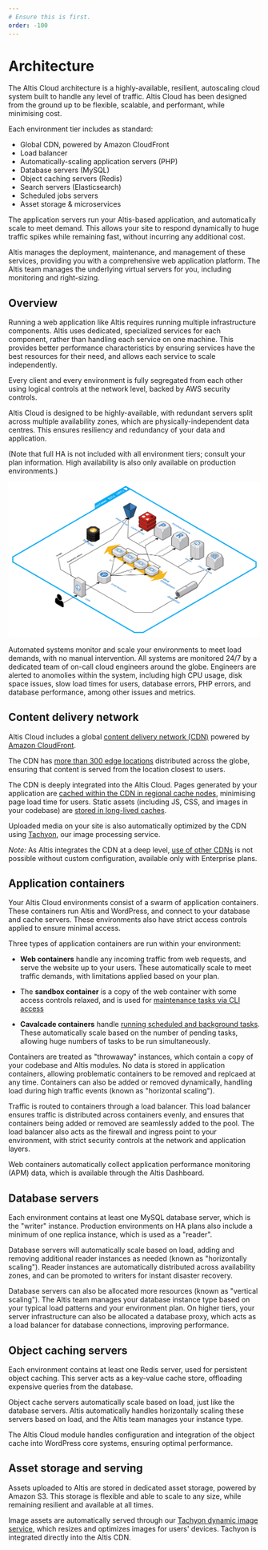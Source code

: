 ```yaml
---
# Ensure this is first.
order: -100
---
```

# Architecture

The Altis Cloud architecture is a highly-available, resilient, autoscaling cloud system built to handle any level of traffic. Altis Cloud has been designed from the ground up to be flexible, scalable, and performant, while minimising cost.

Each environment tier includes as standard:

* Global CDN, powered by Amazon CloudFront
* Load balancer
* Automatically-scaling application servers (PHP)
* Database servers (MySQL)
* Object caching servers (Redis)
* Search servers (Elasticsearch)
* Scheduled jobs servers
* Asset storage & microservices

The application servers run your Altis-based application, and automatically scale to meet demand. This allows your site to respond dynamically to huge traffic spikes while remaining fast, without incurring any additional cost.

Altis manages the deployment, maintenance, and management of these services, providing you with a comprehensive web application platform. The Altis team manages the underlying virtual servers for you, including monitoring and right-sizing.


## Overview

Running a web application like Altis requires running multiple infrastructure components. Altis uses dedicated, specialized services for each component, rather than handling each service on one machine. This provides better performance characteristics by ensuring services have the best resources for their need, and allows each service to scale independently.

Every client and every environment is fully segregated from each other using logical controls at the network level, backed by AWS security controls.

Altis Cloud is designed to be highly-available, with redundant servers split across multiple availability zones, which are physically-independent data centres. This ensures resiliency and redundancy of your data and application.

(Note that full HA is not included with all environment tiers; consult your plan information. High availability is also only available on production environments.)

![Architecture diagram](assets/architecture.svg)

Automated systems monitor and scale your environments to meet load demands, with no manual intervention. All systems are monitored 24/7 by a dedicated team of on-call cloud engineers around the globe. Engineers are alerted to anomolies within the system, including high CPU usage, disk space issues, slow load times for users, database errors, PHP errors, and database performance, among other issues and metrics.


## Content delivery network

Altis Cloud includes a global [content delivery network (CDN)](./cdn/) powered by [Amazon CloudFront](https://aws.amazon.com/cloudfront/).

The CDN has [more than 300 edge locations](./cdn/) distributed across the globe, ensuring that content is served from the location closest to users.

The CDN is deeply integrated into the Altis Cloud. Pages generated by your application are [cached within the CDN in regional cache nodes](./page-caching.md), minimising page load time for users. Static assets (including JS, CSS, and images in your codebase) are [stored in long-lived caches](./static-file-caching.md).

Uploaded media on your site is also automatically optimized by the CDN using [Tachyon](docs://media/dynamic-images.md), our image processing service.

*Note:* As Altis integrates the CDN at a deep level, [use of other CDNs](./cdn/third-party.md) is not possible without custom configuration, available only with Enterprise plans.


## Application containers

Your Altis Cloud environments consist of a swarm of application containers. These containers run Altis and WordPress, and connect to your database and cache servers. These environments also have strict access controls applied to ensure minimal access.

Three types of application containers are run within your environment:

* **Web containers** handle any incoming traffic from web requests, and serve the website up to your users. These automatically scale to meet traffic demands, with limitations applied based on your plan.

* The **sandbox container** is a copy of the web container with some access controls relaxed, and is used for [maintenance tasks via CLI access](./dashboard/cli.md)

* **Cavalcade containers** handle [running scheduled and background tasks](./scheduled-tasks.md). These automatically scale based on the number of pending tasks, allowing huge numbers of tasks to be run simultaneously.

Containers are treated as "throwaway" instances, which contain a copy of your codebase and Altis modules. No data is stored in application containers, allowing problematic containers to be removed and replcaed at any time. Containers can also be added or removed dynamically, handling load during high traffic events (known as "horizontal scaling").

Traffic is routed to containers through a load balancer. This load balancer ensures traffic is distributed across containers evenly, and ensures that containers being added or removed are seamlessly added to the pool. The load balancer also acts as the firewall and ingress point to your environment, with strict security controls at the network and application layers.

Web containers automatically collect application performance monitoring (APM) data, which is available through the Altis Dashboard.


## Database servers

Each environment contains at least one MySQL database server, which is the "writer" instance. Production environments on HA plans also include a minimum of one replica instance, which is used as a "reader".

Database servers will automatically scale based on load, adding and removing additional reader instances as needed (known as "horizontally scaling"). Reader instances are automatically distributed across availability zones, and can be promoted to writers for instant disaster recovery.

Database servers can also be allocated more resources (known as "vertical scaling"). The Altis team manages your database instance type based on your typical load patterns and your environment plan. On higher tiers, your server infrastructure can also be allocated a database proxy, which acts as a load balancer for database connections, improving performance.


## Object caching servers

Each environment contains at least one Redis server, used for persistent object caching. This server acts as a key-value cache store, offloading expensive queries from the database.

Object cache servers automatically scale based on load, just like the database servers. Altis automatically handles horizontally scaling these servers based on load, and the Altis team manages your instance type.

The Altis Cloud module handles configuration and integration of the object cache into WordPress core systems, ensuring optimal performance.


## Asset storage and serving

Assets uploaded to Altis are stored in dedicated asset storage, powered by Amazon S3. This storage is flexible and able to scale to any size, while remaining resilient and available at all times.

Image assets are automatically served through our [Tachyon dynamic image service](docs://media/dynamic-images/), which resizes and optimizes images for users' devices. Tachyon is integrated directly into the Altis CDN.
